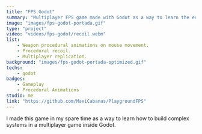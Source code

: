 ```yaml
---
title: "FPS Godot"
summary: "Multiplayer FPS game made with Godot as a way to learn the engine."
image: "images/fps-godot-portada.gif"
type: "project"
video: "videos/fps-godot/recoil.webm"
list:
    - Weapon procedural animations on mouse movement.
    - Procedural recoil.
    - Multiplayer replication.
background: "images/fps-godot-portada-optimized.gif"
techs:
    - godot
badges:
    - Gameplay
    - Procedural Animations
studio: me
link: "https://github.com/MaxiCabanas/PlaygroundFPS"
---
```


I made this game in my spare time as a way to learn how to build complex systems in a multiplayer game inside Godot.